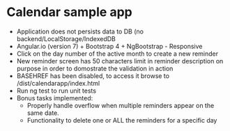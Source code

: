 # Calendar sample app
- Application does not persists data to DB (no backend/LocalStorage/IndexedDB
- Angular.io (version 7) + Bootstrap 4 + NgBootstrap - Responsive
- Click on the day number of the active month to create a new reminder
- New reminder screen has 50 characters limit in reminder description on purpose in order to domostrate the validation in action
- BASEHREF has been disabled, to access it browse to /dist/calendarapp/index.html
- Run ng test to run unit tests
- Bonus tasks implemented:
  - Properly handle overflow when multiple reminders appear on the same date.
  - Functionality to delete one or ALL the reminders for a specific day
